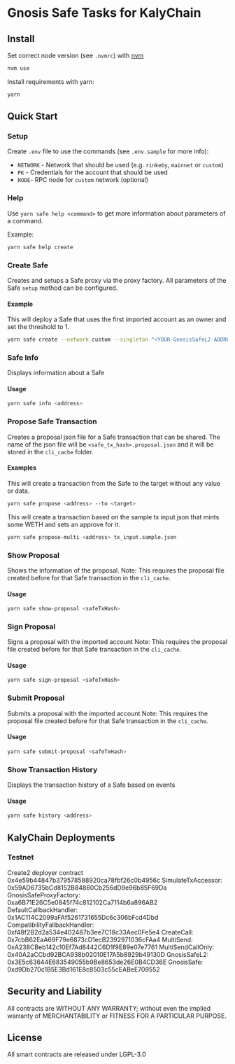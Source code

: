 Gnosis Safe Tasks for KalyChain
=================

Install
-------
Set correct node version (see `.nvmrc`) with [nvm](https://github.com/nvm-sh/nvm)
```bash
nvm use
```

Install requirements with yarn:
```bash
yarn
```

Quick Start
-----------
### Setup

Create `.env` file to use the commands (see `.env.sample` for more info):

- `NETWORK` - Network that should be used (e.g. `rinkeby`, `mainnet` or `custom`)
- `PK` - Credentials for the account that should be used
- `NODE`- RPC node for `custom` network (optional)

### Help

Use `yarn safe help <command>` to get more information about parameters of a command.

Example:
```bash
yarn safe help create
```

### Create Safe
Creates and setups a Safe proxy via the proxy factory. All parameters of the Safe `setup` method can be configured.

#### Example
This will deploy a Safe that uses the first imported account as an owner and set the threshold to 1.
```bash
yarn safe create --network custom --singleton "<YOUR-GnosisSafeL2-ADDRESS-HERE>" --factory "<YOUR-GnosisSafeProxyFactory-ADDRESS-HERE>"

```

### Safe Info
Displays information about a Safe

#### Usage
```bash
yarn safe info <address>
```

### Propose Safe Transaction
Creates a proposal json file for a Safe transaction that can be shared. The name of the json file will be `<safe_tx_hash>.proposal.json` and it will be stored in the `cli_cache` folder.

#### Examples
This will create a transaction from the Safe to the target without any value or data.
```bash
yarn safe propose <address> --to <target>
```

This will create a transaction based on the sample tx input json that mints some WETH and sets an approve for it.
```bash
yarn safe propose-multi <address> tx_input.sample.json
```

### Show Proposal
Shows the information of the proposal. 
Note: This requires the proposal file created before for that Safe transaction in the `cli_cache`.

#### Usage
```bash
yarn safe show-proposal <safeTxHash>
```

### Sign Proposal
Signs a proposal with the imported account
Note: This requires the proposal file created before for that Safe transaction in the `cli_cache`.

#### Usage
```bash
yarn safe sign-proposal <safeTxHash>
```

### Submit Proposal
Submits a proposal with the imported account
Note: This requires the proposal file created before for that Safe transaction in the `cli_cache`.

#### Usage
```bash
yarn safe submit-proposal <safeTxHash>
```

### Show Transaction History
Displays the transaction history of a Safe based on events

#### Usage
```bash
yarn safe history <address>
```
KalyChain Deployments
-----------
### Testnet

Create2 deployer contract 0x4e59b44847b379578588920ca78fbf26c0b4956c
SimulateTxAccessor: 0x59AD6735bCd8152B84860Cb256dD9e96b85F69Da
GnosisSafeProxyFactory: 0xa6B71E26C5e0845f74c812102Ca7114b6a896AB2 
DefaultCallbackHandler: 0x1AC114C2099aFAf5261731655Dc6c306bFcd4Dbd
CompatibilityFallbackHandler: 0xf48f2B2d2a534e402487b3ee7C18c33Aec0Fe5e4 
CreateCall: 0x7cbB62EaA69F79e6873cD1ecB2392971036cFAa4
MultiSend: 0xA238CBeb142c10Ef7Ad8442C6D1f9E89e07e7761
MultiSendCallOnly: 0x40A2aCCbd92BCA938b02010E17A5b8929b49130D
GnosisSafeL2: 0x3E5c63644E683549055b9Be8653de26E0B4CD36E
GnosisSafe: 0xd9Db270c1B5E3Bd161E8c8503c55cEABeE709552

Security and Liability
----------------------
All contracts are WITHOUT ANY WARRANTY; without even the implied warranty of MERCHANTABILITY or FITNESS FOR A PARTICULAR PURPOSE.

License
-------
All smart contracts are released under LGPL-3.0

